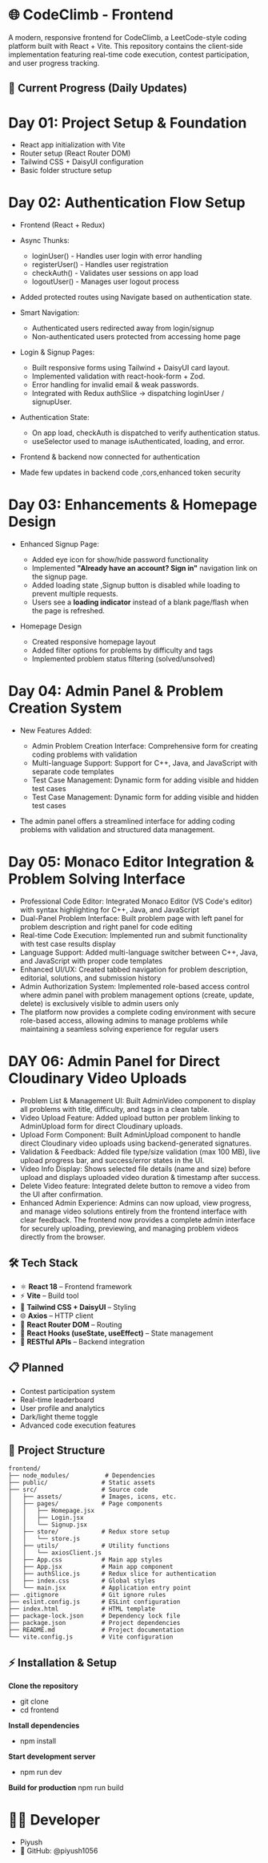 # 🌐 CodeClimb - Frontend
A modern, responsive frontend for CodeClimb, a LeetCode-style coding platform built with React + Vite. This repository contains the client-side implementation featuring real-time code execution, contest participation, and user progress tracking.

## 🚀 Current Progress (Daily Updates)

# Day 01: Project Setup & Foundation
-  React app initialization with Vite
-  Router setup (React Router DOM)
-  Tailwind CSS + DaisyUI configuration
-  Basic folder structure setup

# Day 02: Authentication Flow Setup
-  Frontend (React + Redux)
-  Async Thunks:
   - loginUser() - Handles user login with error handling
   - registerUser() - Handles user registration
   - checkAuth() - Validates user sessions on app load
   - logoutUser() - Manages user logout process

- Added protected routes using Navigate based on authentication state.

- Smart Navigation:
  - Authenticated users redirected away from login/signup
  - Non-authenticated users protected from accessing home page

- Login & Signup Pages:
  - Built responsive forms using Tailwind + DaisyUI card layout.
  - Implemented validation with react-hook-form + Zod.
  - Error handling for invalid email & weak passwords.
  - Integrated with Redux authSlice → dispatching loginUser / signupUser.


- Authentication State:
  - On app load, checkAuth is dispatched to verify authentication status.
  - useSelector used to manage isAuthenticated, loading, and error.

- Frontend & backend now connected for authentication
- Made few updates in backend code ,cors,enhanced token security

# Day 03: Enhancements & Homepage Design  
- Enhanced Signup Page:
  - Added eye icon for show/hide password functionality
  - Implemented **"Already have an account? Sign in"** navigation link on the signup page. 
  - Added loading state ,Signup button is disabled while loading to prevent multiple requests.
  - Users see a **loading indicator** instead of a blank page/flash when the page is refreshed.

- Homepage Design
  - Created responsive homepage layout
  - Added filter options for problems by difficulty and tags
  - Implemented problem status filtering (solved/unsolved)  

# Day 04: Admin Panel & Problem Creation System
- New Features Added:
   - Admin Problem Creation Interface: Comprehensive form for creating coding problems with validation
   - Multi-language Support: Support for C++, Java, and JavaScript with separate code templates
   - Test Case Management: Dynamic form for adding visible and hidden test cases
   - Test Case Management: Dynamic form for adding visible and hidden test cases

- The admin panel offers a streamlined interface for adding coding problems with validation and structured data management. 

# Day 05: Monaco Editor Integration & Problem Solving Interface
- Professional Code Editor: Integrated Monaco Editor (VS Code's editor) with syntax highlighting for C++, Java, and JavaScript
- Dual-Panel Problem Interface: Built problem page with left panel for problem description and right panel for code editing
- Real-time Code Execution: Implemented run and submit functionality with test case results display
- Language Support: Added multi-language switcher between C++, Java, and JavaScript with proper code templates
- Enhanced UI/UX: Created tabbed navigation for problem description, editorial, solutions, and submission history
- Admin Authorization System: Implemented role-based access control where admin panel with problem management options (create, update, delete) is exclusively visible to admin users only
- The platform now provides a complete coding environment with secure role-based access, allowing admins to manage problems while maintaining a seamless solving experience for regular users


# DAY 06: Admin Panel for Direct Cloudinary Video Uploads
- Problem List & Management UI: Built AdminVideo component to display all problems with title, difficulty, and tags in a clean table.
- Video Upload Feature: Added upload button per problem linking to AdminUpload form for direct Cloudinary uploads.
- Upload Form Component: Built AdminUpload component to handle direct Cloudinary video uploads using backend-generated signatures.
- Validation & Feedback: Added file type/size validation (max 100 MB), live upload progress bar, and success/error states in the UI.
- Video Info Display: Shows selected file details (name and size) before upload and displays uploaded video duration & timestamp after success.
- Delete Video feature: Integrated delete button to remove a video from the UI after confirmation.
- Enhanced Admin Experience: Admins can now upload, view progress, and manage video solutions entirely from the frontend interface with clear feedback.
The frontend now provides a complete admin interface for securely uploading, previewing, and managing problem videos directly from the browser.


## 🛠️ Tech Stack

- ⚛️ **React 18** – Frontend framework  
- ⚡ **Vite** – Build tool  
- 🎨 **Tailwind CSS + DaisyUI** – Styling  
- 🌐 **Axios** – HTTP client  
- 🧭 **React Router DOM** – Routing  
- 🔧 **React Hooks (useState, useEffect)** – State management  
- 🔌 **RESTful APIs** – Backend integration  

## 📋 Planned

- Contest participation system
- Real-time leaderboard
- User profile and analytics
- Dark/light theme toggle
- Advanced code execution features


## 📁 Project Structure

```
frontend/
├── node_modules/          # Dependencies
├── public/               # Static assets
├── src/                  # Source code
│   ├── assets/           # Images, icons, etc.
│   ├── pages/            # Page components
│   │   ├── Homepage.jsx
│   │   ├── Login.jsx
│   │   └── Signup.jsx
│   ├── store/            # Redux store setup
│   │   └── store.js
│   ├── utils/            # Utility functions
│   │   └── axiosClient.js
│   ├── App.css           # Main app styles
│   ├── App.jsx           # Main app component
│   ├── authSlice.js      # Redux slice for authentication
│   ├── index.css         # Global styles
│   └── main.jsx          # Application entry point
├── .gitignore            # Git ignore rules
├── eslint.config.js      # ESLint configuration
├── index.html            # HTML template
├── package-lock.json     # Dependency lock file
├── package.json          # Project dependencies
├── README.md             # Project documentation
└── vite.config.js        # Vite configuration

```

## ⚡ Installation & Setup
 
 **Clone the repository**
 - git clone <repo-url>
 - cd frontend

 **Install dependencies**
 - npm install

**Start development server**
- npm run dev

**Build for production**
npm run build

# 👨‍💻 Developer

-    Piyush
- 🔗 GitHub: @piyush1056